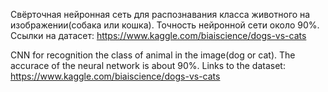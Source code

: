 Свёрточная нейронная сеть для распознавания класса животного на изображении(собака или кошка). Точность нейронной сети около 90%. 
Ссылки на датасет: https://www.kaggle.com/biaiscience/dogs-vs-cats

CNN for recognition the class of animal in the image(dog or cat). The accurace of the neural network is about 90%. 
Links to the dataset: https://www.kaggle.com/biaiscience/dogs-vs-cats
